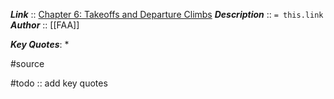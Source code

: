 ***Link***      :: [Chapter 6: Takeoffs and Departure Climbs](https://www.faa.gov/sites/faa.gov/files/regulations_policies/handbooks_manuals/aviation/airplane_handbook/07_afh_ch6.pdf)
***Description***      :: `= this.link`
***Author*** :: [[FAA]]

***Key Quotes***:
* 

#source

#todo :: add key quotes